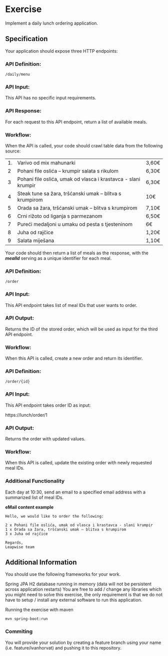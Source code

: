 # Exercise

Implement a daily lunch ordering application.

## Specification
Your application should expose three HTTP endpoints:


### API Definition: 

```
/daily/menu
```

### API Input:

This API has no specific input requirements.

### API Response:

For each request to this API endpoint, return a list of available meals.

### Workflow:

When the API is called, your code should crawl table data from the following source:
<table> <tbody>
  <tr>       					
      <td class="rednibroj">1. </td>
      <td class="mealName">Varivo od mix mahunarki</td>
      <td class="price">3,60€</td>
  </tr>
  <tr>       					
      <td class="mealId">2</td>
      <td class="mealName">Pohani file oslića – krumpir salata s rikulom</td>
      <td class="price">6,30€</td>
  </tr> 
  <tr>       					
      <td class="mealId">3</td>
      <td class="mealName">Pohani file oslića, umak od vlasca i krastavca - slani krumpir</td>
      <td class="price">6,30€</td>
  </tr>
  <tr>       					
      <td class="mealId">4</td>
      <td class="mealName">Steak tune sa žara, tršćanski umak – blitva s krumpirom</td>
      <td class="price">10€</td>
  </tr>
  <tr>       					
      <td class="mealId">5</td>
      <td class="mealName">Orada sa žara, tršćanski umak – blitva s krumpirom</td>
      <td class="price">7,10€</td>
  </tr>
  <tr>       					
      <td class="mealId">6</td>
      <td class="mealName">Crni rižoto od liganja s parmezanom</td>
      <td class="price">6,50€</td>
  </tr>
  <tr>       					
      <td class="mealId">7</td>
      <td class="mealName">Pureći medaljoni u umaku od pesta s tjesteninom</td>
      <td class="price">6€</td>
  </tr>
  <tr>       					
      <td class="mealId">8</td>
      <td class="mealName">Juha od rajčice</td>
      <td class="price">1,20€</td>
  </tr>
  <tr>       					
      <td class="mealId">9</td>
      <td class="mealName">Salata miješana</td>
      <td class="price">1,10€</td>
  </tr>
</tbody></table>

Your code should then return a list of meals as the response, with the **_mealId_** serving as a unique identifier for each meal.


### API Definition: 

```
/order
```

### API Input:

This API endpoint takes list of meal IDs that user wants to order.

### API Output:

Returns the ID of the stored order, which will be used as input for the third API endpoint.

### Workflow:

When this API is called, create a new order and return its identifier.


### API Definition: 

```
/order/{id}
```

### API Input:

This API endpoint takes order ID as input:

https://lunch/order/1

### API Output:

Returns the order with updated values.

### Workflow:

When this API is called, update the existing order with newly requested meal IDs.


### Additional Functionality
Each day at 10:30, send an email to a specified email address with a summarized list of meal IDs.

**eMail content example**
```
Hello, we would like to order the following:

2 x Pohani file oslića, umak od vlasca i krastavca - slani krumpir
1 x Orada sa žara, tršćanski umak – blitva s krumpirom
3 x Juha od rajčice

Regards,
Leapwise team
```

## Additional Information
You should use the following frameworks for your work.

Spring JPA
H2 database running in memory (data will not be persistent across application restarts)
You are free to add / change any libraries which you might need to solve this exercise, the only requirement is that we do not have to setup / install any external software to run this application.

Running the exercise with maven

```mvn spring-boot:run```

### Commiting
You will provide your solution by creating a feature branch using your name (i.e. feature/ivanhorvat) and pushing it to this repository.
